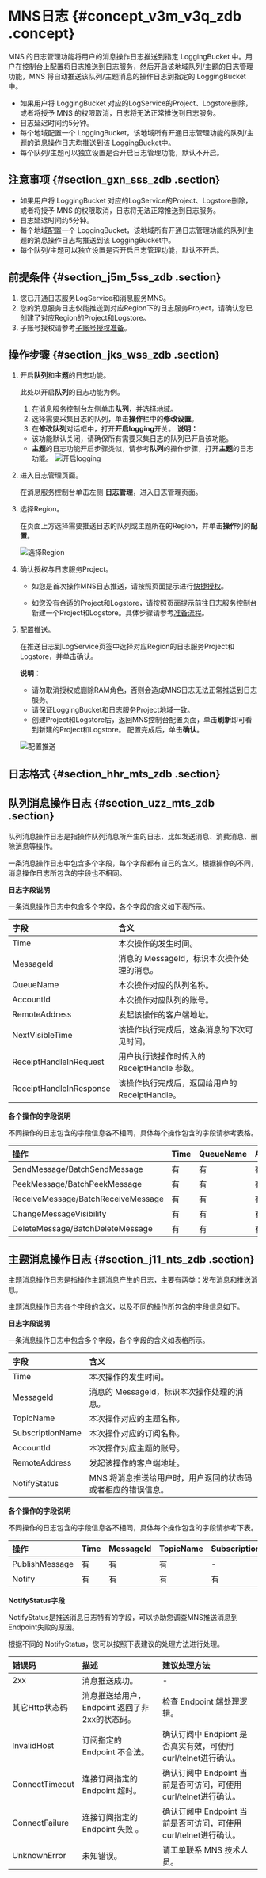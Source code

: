 # MNS日志 {#concept_v3m_v3q_zdb .concept}

MNS 的日志管理功能将用户的消息操作日志推送到指定 LoggingBucket 中。用户在控制台上配置将日志推送到日志服务，然后开启该地域队列/主题的日志管理功能，MNS 将自动推送该队列/主题消息的操作日志到指定的 LoggingBucket 中。

-   如果用户将 LoggingBucket 对应的LogService的Project、Logstore删除，或者将授予 MNS 的权限取消，日志将无法正常推送到日志服务。
-   日志延迟时间约5分钟。
-   每个地域配置一个 LoggingBucket，该地域所有开通日志管理功能的队列/主题的消息操作日志均推送到该 LoggingBucket中。
-   每个队列/主题可以独立设置是否开启日志管理功能，默认不开启。

## 注意事项 {#section_gxn_sss_zdb .section}

-   如果用户将 LoggingBucket 对应的LogService的Project、Logstore删除，或者将授予 MNS 的权限取消，日志将无法正常推送到日志服务。
-   日志延迟时间约5分钟。
-   每个地域配置一个 LoggingBucket，该地域所有开通日志管理功能的队列/主题的消息操作日志均推送到该 LoggingBucket中。
-   每个队列/主题可以独立设置是否开启日志管理功能，默认不开启。

## 前提条件 {#section_j5m_5ss_zdb .section}

1.  您已开通日志服务LogService和消息服务MNS。
2.  您的消息服务日志仅能推送到对应Region下的日志服务Project，请确认您已创建了对应Region的Project和Logstore。
3.  子账号授权请参考[子账号授权准备](https://help.aliyun.com/document_detail/47577.html)。

## 操作步骤 {#section_jks_wss_zdb .section}

1.  开启**队列**和**主题**的日志功能。

    此处以开启**队列**的日志功能为例。

    1.  在消息服务控制台左侧单击**队列**，并选择地域。
    2.  选择需要采集日志的队列，单击**操作**栏中的**修改设置**。
    3.  在**修改队列**对话框中，打开**开启logging**开关。
    **说明：** 

    -   该功能默认关闭，请确保所有需要采集日志的队列已开启该功能。
    -   **主题**的日志功能开启步骤类似，请参考**队列**的操作步骤，打开**主题**的日志功能。
    ![](images/5411_zh-CN.png "开启logging")

2.  进入日志管理页面。

    在消息服务控制台单击左侧 **日志管理**，进入日志管理页面。

3.  选择Region。

    在页面上方选择需要推送日志的队列或主题所在的Region，并单击**操作**列的**配置**。

    ![](images/5412_zh-CN.png "选择Region")

4.  确认授权与日志服务Project。
    -   如您是首次操作MNS日志推送，请按照页面提示进行[快捷授权](https://ram.console.aliyun.com/?spm=a2c4g.11186623.2.6.IlFP8O#/role/authorize?request=%7B%22Requests%22:%20%7B%22request1%22:%20%7B%22RoleName%22:%20%22AliyunMNSLoggingRole%22,%20%22TemplateId%22:%20%22Logging%22%7D%7D,%20%22ReturnUrl%22:%20%22https:%2F%2Fmns.console.aliyun.com%2F%3Fspm%3D5176.6660585.774526198.1.97zTJs%23%2Flogging%2Fcn-hangzhou%22,%20%22Service%22:%20%22MNS%22%7D)。

    -   如您没有合适的Project和Logstore，请按照页面提示前往日志服务控制台新建一个Project和Logstore。具体步骤请参考[准备流程](cn.zh-CN/用户指南/准备工作/准备流程.md#)。

5.  配置推送。

    在推送日志到LogService页签中选择对应Region的日志服务Project和Logstore，并单击确认。

    **说明：** 

    -   请勿取消授权或删除RAM角色，否则会造成MNS日志无法正常推送到日志服务。
    -   请保证LoggingBucket和日志服务Project地域一致。
    -   创建Project和Logstore后，返回MNS控制台配置页面，单击**刷新**即可看到新建的Project和Logstore。
    配置完成后，单击**确认**。

    ![](images/5413_zh-CN.png "配置推送")


## 日志格式 {#section_hhr_mts_zdb .section}

## 队列消息操作日志 {#section_uzz_mts_zdb .section}

队列消息操作日志是指操作队列消息所产生的日志，比如发送消息、消费消息、删除消息等操作。

一条消息操作日志中包含多个字段，每个字段都有自己的含义。根据操作的不同，消息操作日志所包含的字段也不相同。

**日志字段说明**

一条消息操作日志中包含多个字段，各个字段的含义如下表所示。

|字段|含义|
|:-|:-|
|Time|本次操作的发生时间。|
|MessageId|消息的 MessageId，标识本次操作处理的消息。|
|QueueName|本次操作对应的队列名称。|
|AccountId|本次操作对应队列的账号。|
|RemoteAddress|发起该操作的客户端地址。|
|NextVisibleTime|该操作执行完成后，这条消息的下次可见时间。|
|ReceiptHandleInRequest|用户执行该操作时传入的 ReceiptHandle 参数。|
|ReceiptHandleInResponse|该操作执行完成后，返回给用户的 ReceiptHandle。|

**各个操作的字段说明**

不同操作的日志包含的字段信息各不相同，具体每个操作包含的字段请参考表格。

|操作|Time|QueueName|AccountId|MessageId|RemoteAddress|NextVisibleTime|ReceiptHandleInResponse|ReceiptHandleInRequest|
|:-|:---|:--------|:--------|:--------|:------------|:--------------|:----------------------|:---------------------|
|SendMessage/BatchSendMessage|有|有|有|有|有|有|-|-|
|PeekMessage/BatchPeekMessage|有|有|有|有|有|-|-|-|
|ReceiveMessage/BatchReceiveMessage|有|有|有|有|有|有|有|-|
|ChangeMessageVisibility|有|有|有|有|有|有|有|有|
|DeleteMessage/BatchDeleteMessage|有|有|有|有|有|有|-|有|

## 主题消息操作日志 {#section_j11_nts_zdb .section}

主题消息操作日志是指操作主题消息产生的日志，主要有两类：发布消息和推送消息。

主题消息操作日志各个字段的含义，以及不同的操作所包含的字段信息如下。

**日志字段说明**

一条消息操作日志中包含多个字段，各个字段的含义如表格所示。

|字段|含义|
|:-|:-|
|Time|本次操作的发生时间。|
|MessageId|消息的 MessageId，标识本次操作处理的消息。|
|TopicName|本次操作对应的主题名称。|
|SubscriptionName|本次操作对应的订阅名称。|
|AccountId|本次操作对应主题的账号。|
|RemoteAddress|发起该操作的客户端地址。|
|NotifyStatus|MNS 将消息推送给用户时，用户返回的状态码或者相应的错误信息。|

**各个操作的字段说明**

不同操作的日志包含的字段信息各不相同，具体每个操作包含的字段请参考下表。

|操作|Time|MessageId|TopicName|SubscriptionName|AccountId|RemoteAddress|NotifyStatus|SubscriptionName|
|:-|:---|:--------|:--------|:---------------|:--------|:------------|:-----------|:---------------|
|PublishMessage|有|有|有|-|有|有|-|-|
|Notify|有|有|有|有|有|-|有|有|

**NotifyStatus字段**

NotifyStatus是推送消息日志特有的字段，可以协助您调查MNS推送消息到Endpoint失败的原因。

根据不同的 NotifyStatus，您可以按照下表建议的处理方法进行处理。

|错误码|描述|建议处理方法|
|:--|:-|:-----|
|2xx|消息推送成功。|-|
|其它Http状态码|消息推送给用户，Endpoint 返回了非2xx的状态码。|检查 Endpoint 端处理逻辑。|
|InvalidHost|订阅指定的 Endpoint 不合法。|确认订阅中 Endpiont 是否真实有效，可使用curl/telnet进行确认。|
|ConnectTimeout|连接订阅指定的 Endpoint 超时。|确认订阅中 Endpoint 当前是否可访问，可使用curl/telnet进行确认。|
|ConnectFailure|连接订阅指定的 Endpoint 失败 。|确认订阅中 Endpoint 当前是否可访问，可使用curl/telnet进行确认。|
|UnknownError|未知错误。|请工单联系 MNS 技术人员。|

